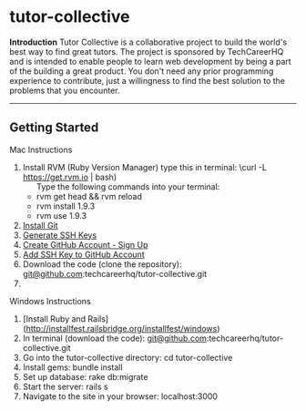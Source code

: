 tutor-collective
================

**Introduction**
Tutor Collective is a collaborative project to build the world's best way to find great tutors. The project is sponsored by TechCareerHQ and is intended to enable people to learn web development by being a part of the building a great product. You don't need any prior programming experience to contribute, just a willingness to find the best solution to the problems that you encounter.

-----------------

**Getting Started**
-----------------

Mac Instructions
1. Install RVM (Ruby Version Manager) type this in terminal: \curl -L https://get.rvm.io | bash)
	<ul>
		Type the following commands into your terminal:
		<li>rvm get head && rvm reload</li>
  		<li>rvm install 1.9.3</li>
		<li>rvm use 1.9.3</li>
	</ul>
2. [Install Git](http://git-scm.com/download/mac)
3. [Generate SSH Keys](https://help.github.com/articles/generating-ssh-keys#platform-mac)
4. [Create GitHub Account - Sign Up](https://github.com/)
5. [Add SSH Key to GitHub Account](https://help.github.com/articles/generating-ssh-keys#step-3-add-your-ssh-key-to-github)
6. Download the code (clone the repository): git@github.com:techcareerhq/tutor-collective.git
7. 

Windows Instructions
1. [Install Ruby and Rails] (http://installfest.railsbridge.org/installfest/windows)
2. In terminal (download the code): git@github.com:techcareerhq/tutor-collective.git
3. Go into the tutor-collective directory: cd tutor-collective
4. Install gems: bundle install
5. Set up database: rake db:migrate 
6. Start the server: rails s
7. Navigate to the site in your browser: localhost:3000
